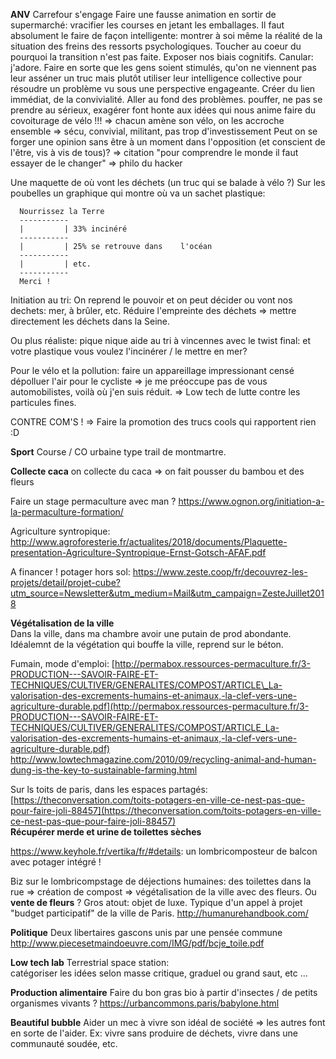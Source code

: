 **ANV**
Carrefour s'engage
Faire une fausse animation en sortir de supermarché: vracifier les courses en jetant les emballages.
Il faut absolument le faire de façon intelligente: montrer à soi même la réalité de la situation des freins des ressorts psychologiques. Toucher au coeur du pourquoi la transition n'est pas faite. Exposer nos biais cognitifs.
Canular: j'adore.
Faire en sorte que les gens soient stimulés, qu'on ne viennent pas leur asséner un truc mais plutôt utiliser leur intelligence collective pour résoudre un problème vu sous une perspective engageante.
Créer du lien immédiat, de la convivialité.
Aller au fond des problèmes. pouffer, ne pas se prendre au sérieux, exagérer font honte aux idées qui nous anime
faire du covoiturage de vélo !!! => chacun amène son vélo, on les accroche ensemble => sécu, convivial, militant, pas trop d'investissement
Peut on se forger une opinion sans être à un moment dans l'opposition (et conscient de l'être, vis à vis de tous)? => citation "pour comprendre le monde il faut essayer de le changer" => philo du hacker

Une maquette de où vont les déchets (un truc qui se balade à vélo ?)
Sur les poubelles un graphique qui montre où va un sachet plastique:

```
  Nourrissez la Terre
  -----------
  |         | 33% incinéré
  -----------
  |         | 25% se retrouve dans    l'océan
  -----------
  |         | etc.
  -----------
  Merci !

```
Initiation au tri:
On reprend le pouvoir et on peut décider ou vont nos dechets: mer, à brûler, etc.
Réduire l'empreinte des déchets => mettre directement les déchets dans la Seine. 

Ou plus réaliste: pique nique aide au tri à vincennes avec le twist final: et votre plastique vous voulez l'incinérer / le mettre en mer? 

Pour le vélo et la pollution: faire un appareillage impressionant censé dépolluer l'air pour le cycliste => je me préoccupe pas de vous automobilistes, voilà où j'en suis réduit.
=> Low tech de lutte contre les particules fines.

CONTRE COM'S ! => Faire la promotion des trucs cools qui rapportent rien :D 

**Sport**
Course / CO urbaine type trail de montmartre. 

**Collecte caca**
on collecte du caca => on fait pousser du bambou et des fleurs

Faire un stage permaculture avec man ? https://www.ognon.org/initiation-a-la-permaculture-formation/

Agriculture syntropique: http://www.agroforesterie.fr/actualites/2018/documents/Plaquette-presentation-Agriculture-Syntropique-Ernst-Gotsch-AFAF.pdf

A financer ! potager hors sol: https://www.zeste.coop/fr/decouvrez-les-projets/detail/projet-cube?utm_source=Newsletter&utm_medium=Mail&utm_campaign=ZesteJuillet2018

**Végétalisation de la ville**  
Dans la ville, dans ma chambre avoir une putain de prod abondante. Idéalemnt de la végétation qui bouffe la ville, reprend sur le béton.

Fumain, mode d'emploi: [http://permabox.ressources-permaculture.fr/3-PRODUCTION---SAVOIR-FAIRE-ET-TECHNIQUES/CULTIVER/GENERALITES/COMPOST/ARTICLE\_La-valorisation-des-excrements-humains-et-animaux,-la-clef-vers-une-agriculture-durable.pdf](http://permabox.ressources-permaculture.fr/3-PRODUCTION---SAVOIR-FAIRE-ET-TECHNIQUES/CULTIVER/GENERALITES/COMPOST/ARTICLE_La-valorisation-des-excrements-humains-et-animaux,-la-clef-vers-une-agriculture-durable.pdf)
http://www.lowtechmagazine.com/2010/09/recycling-animal-and-human-dung-is-the-key-to-sustainable-farming.html

Sur ls toits de paris, dans les espaces partagés: [https://theconversation.com/toits-potagers-en-ville-ce-nest-pas-que-pour-faire-joli-88457](https://theconversation.com/toits-potagers-en-ville-ce-nest-pas-que-pour-faire-joli-88457)  
**Récupérer merde et urine de toilettes sèches**

https://www.keyhole.fr/vertika/fr/#details: un lombricomposteur de balcon avec potager intégré !

Biz sur le lombricompstage de déjections humaines:
des toilettes dans la rue => création de compost => végétalisation de la ville avec des fleurs. Ou **vente de fleurs** ? Gros atout: objet de luxe.
Typique d'un appel à projet "budget participatif" de la ville de Paris.
http://humanurehandbook.com/

**Politique**
Deux libertaires gascons unis par une pensée commune
http://www.piecesetmaindoeuvre.com/IMG/pdf/bcje_toile.pdf

**Low tech lab**
Terrestrial space station:  
catégoriser les idées selon masse critique, graduel ou grand saut, etc ...

**Production alimentaire**
Faire du bon gras bio à partir d'insectes / de petits organismes vivants ?
https://urbancommons.paris/babylone.html

**Beautiful bubble**
Aider un mec à vivre son idéal de société => les autres font en sorte de l'aider.
Ex: vivre sans produire de déchets, vivre dans une communauté soudée, etc.



